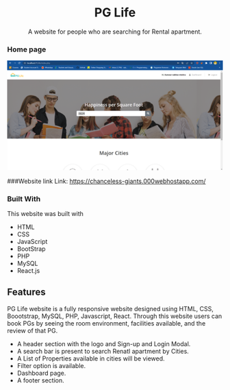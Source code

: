 
<div align="center">
    <h1 align="center">PG Life</h1>
  <p align="center">
    A website for people who are searching for Rental apartment.
    <br />
    </p>
</div>



### Home page
 ![Image 2](https://github.com/kvm22/PG-LIFE-master/blob/my-new-branch/sss/home.png)



###Website link
Link: https://chanceless-giants.000webhostapp.com/



### Built With

This website was built with

* HTML
* CSS
* JavaScript
* BootStrap
* PHP
* MySQL
* React.js

## Features
PG Life website is a fully responsive website designed using HTML, CSS, Boootstrap, MySQL, PHP, Javascript, React. Through this website users can book PGs by seeing the room environment, facilities available, and the review of that PG.
* A header section with the logo and Sign-up and Login Modal.
* A search bar is present to search Renatl apartment by Cities.
* A List of Properties available in cities will be viewed.
* Filter option is available.
*  Dashboard page.
* A footer section.
  
